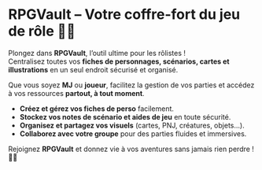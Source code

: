 # RPGVault – Votre coffre-fort du jeu de rôle 🏰🎲

Plongez dans **RPGVault**, l’outil ultime pour les rôlistes !  
Centralisez toutes vos **fiches de personnages, scénarios, cartes et illustrations** en un seul endroit sécurisé et organisé.  

Que vous soyez **MJ** ou **joueur**, facilitez la gestion de vos parties et accédez à vos ressources **partout, à tout moment**.

- **Créez et gérez vos fiches de perso** facilement.  
- **Stockez vos notes de scénario et aides de jeu** en toute sécurité.  
- **Organisez et partagez vos visuels** (cartes, PNJ, créatures, objets…).  
- **Collaborez avec votre groupe** pour des parties fluides et immersives.  

Rejoignez **RPGVault** et donnez vie à vos aventures sans jamais rien perdre ! 🏹✨

